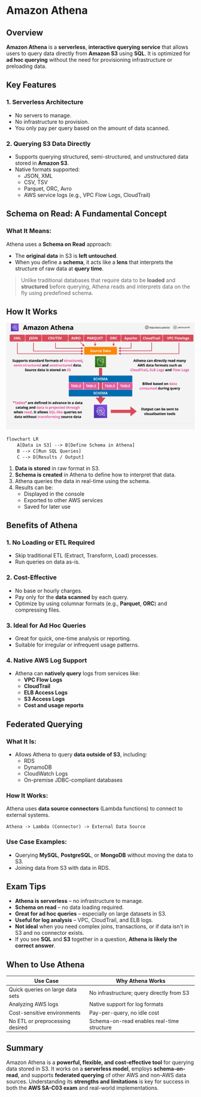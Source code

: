 # Amazon Athena

## Overview

**Amazon Athena** is a **serverless**, **interactive querying service** that allows users to query data directly from **Amazon S3** using **SQL**. It is optimized for **ad hoc querying** without the need for provisioning infrastructure or preloading data.

## Key Features

### 1. **Serverless Architecture**

- No servers to manage.
- No infrastructure to provision.
- You only pay per query based on the amount of data scanned.

### 2. **Querying S3 Data Directly**

- Supports querying structured, semi-structured, and unstructured data stored in **Amazon S3**.
- Native formats supported:
  - JSON, XML
  - CSV, TSV
  - Parquet, ORC, Avro
  - AWS service logs (e.g., VPC Flow Logs, CloudTrail)

## Schema on Read: A Fundamental Concept

### What It Means:

Athena uses a **Schema on Read** approach:

- The **original data** in S3 is **left untouched**.
- When you define a **schema**, it acts like a **lens** that interprets the structure of raw data at **query time**.

> Unlike traditional databases that require data to be **loaded** and **structured** before querying, Athena reads and interprets data on the fly using predefined schema.

## How It Works

![alt text](./Images/image-14.png)

```mermaid
flowchart LR
    A[Data in S3] --> B[Define Schema in Athena]
    B --> C[Run SQL Queries]
    C --> D[Results / Output]
```

1. **Data is stored** in raw format in S3.
2. **Schema is created** in Athena to define how to interpret that data.
3. Athena queries the data in real-time using the schema.
4. Results can be:
   - Displayed in the console
   - Exported to other AWS services
   - Saved for later use

## Benefits of Athena

### 1. **No Loading or ETL Required**

- Skip traditional ETL (Extract, Transform, Load) processes.
- Run queries on data as-is.

### 2. **Cost-Effective**

- No base or hourly charges.
- Pay only for the **data scanned** by each query.
- Optimize by using columnar formats (e.g., **Parquet**, **ORC**) and compressing files.

### 3. **Ideal for Ad Hoc Queries**

- Great for quick, one-time analysis or reporting.
- Suitable for irregular or infrequent usage patterns.

### 4. **Native AWS Log Support**

- Athena can **natively query** logs from services like:
  - **VPC Flow Logs**
  - **CloudTrail**
  - **ELB Access Logs**
  - **S3 Access Logs**
  - **Cost and usage reports**

## Federated Querying

### What It Is:

- Allows Athena to query **data outside of S3**, including:
  - RDS
  - DynamoDB
  - CloudWatch Logs
  - On-premise JDBC-compliant databases

### How It Works:

Athena uses **data source connectors** (Lambda functions) to connect to external systems.

```text
Athena -> Lambda (Connector) -> External Data Source
```

### Use Case Examples:

- Querying **MySQL**, **PostgreSQL**, or **MongoDB** without moving the data to S3.
- Joining data from S3 with data in RDS.

## Exam Tips

- **Athena is serverless** – no infrastructure to manage.
- **Schema on read** – no data loading required.
- **Great for ad hoc queries** – especially on large datasets in S3.
- **Useful for log analysis** – VPC, CloudTrail, and ELB logs.
- **Not ideal** when you need complex joins, transactions, or if data isn't in S3 and no connector exists.
- If you see **SQL** and **S3** together in a question, **Athena is likely the correct answer**.

## When to Use Athena

| Use Case                         | Why Athena Works                           |
| -------------------------------- | ------------------------------------------ |
| Quick queries on large data sets | No infrastructure; query directly from S3  |
| Analyzing AWS logs               | Native support for log formats             |
| Cost-sensitive environments      | Pay-per-query, no idle cost                |
| No ETL or preprocessing desired  | Schema-on-read enables real-time structure |

## Summary

Amazon Athena is a **powerful, flexible, and cost-effective tool** for querying data stored in S3. It works on a **serverless model**, employs **schema-on-read**, and supports **federated querying** of other AWS and non-AWS data sources. Understanding its **strengths and limitations** is key for success in both the **AWS SA-C03 exam** and real-world implementations.
